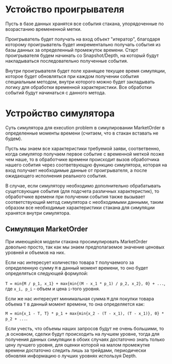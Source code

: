 # Устойство проигрывателя
Пусть в базе данных хранятся все события стакана, упорядоченные по возрастанию времененной метки. 

Проигрыватель будет получать на вход объект "итератор", благодаря которому проигрыватель будет инкрементально получать события из базы данных за определенный промежуток времени. Старт проигрывателя будем начинать со Snapshot/Depth, на который будут накладываться последовательно полученные события. 

Внутри проигрывателя будет поле хранящее текущее время симуляции, которое будет обновляться при каждом получении события специальным методом, внутри которого можно будет закладывать логику для обработки временной характеристики. Все обработки событий будут начинаться с данного метода.

# Устройство симулятора
Суть симулятора для execution problem в симулировании MarketOrder в определенные моменты времени (считаем, что в стакан вставать не будем). 

Пусть мы знаем все характеристики требуемой заяви, соответвенно, когда симулятор получаем первое событие с временной меткой позже чем наше, то в обработчике времени происходит вызов обработчика нашего собития через соответвующую функцию симулятора, которая на вход получает необходимые данные от проигрывателя, а после ожидающего исполнения реального события. 

В случае, если симулятору необходимо дополнительно обрабатывать сущетсвующие события (для подсчета различных характеристик), то обработчике времени при получении события также вызывает соответствующий метод симулятора с необходимыми данными, таким образом все необходимые характеристики стакана для симуляции хранятся внутри симулятора.

## Симуляция MarketOrder
При имеющейся модели стакана просимулировать MarketOrder довольно просто, так как мы знаем предполагаемое значение ценовых уровней и объемов на них. 

Если нас интересует количество товара `T` получаемого за определенную сумму `M` в данный момент времени, то оно будет определяться следующей формулой:

`T = min{M / p_1, x_1} + max{min{(M - x_1 * p_1) / p_2, x_2}, 0} + ...`, где `x_i, p_i` - объем и цена `i`-того уровня. 

Если же нас интересует минимальная сумма `M` для покупки товара объема `T` в данный момент времени, то она определяется как:

`M = min{x_1 - T, T} * p_1 + max{min{x_2 - (T - x_1), (T - x_1)}, 0} * p_2 + ...`.

Если учесть, что объемы наших запросов будут не очень большими, то ,в основном, сделки будут происходить на лучшем уровне, тогда для получения данных симуляции в обоих случаях достаточно знать только цену лучшего уровня, для оценки которой на малом промежутке времени достаточно следить лишь за трейдами, периодически обновляя информацию о лучших уровнях используя Depth.